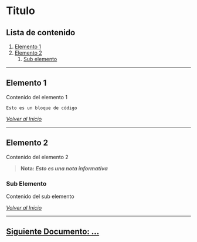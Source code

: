 # Titulo

## Lista de contenido

1. [Elemento 1](#elemento-1)
1. [Elemento 2](#elemento-2)
    1. [Sub elemento](#sub-elemento)

***

## Elemento 1

Contenido del elemento 1

```lang
Esto es un bloque de código
```

[_Volver al Inicio_][inicio]
***

## Elemento 2

Contenido del elemento 2

> **Nota: _Esto es una nota informativa_**

### Sub Elemento

Contenido del sub elemento

[_Volver al Inicio_][inicio]
***

## [Siguiente Documento: ...][siguiente]

[inicio]: #titulo
[siguiente]: siguienteDoc.md

